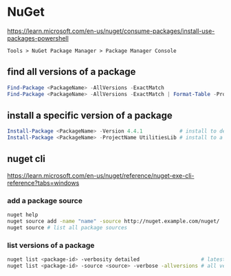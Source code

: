 # NuGet

https://learn.microsoft.com/en-us/nuget/consume-packages/install-use-packages-powershell

```
Tools > NuGet Package Manager > Package Manager Console
```

## find all versions of a package
```powershell
Find-Package <PackageName> -AllVersions -ExactMatch
Find-Package <PackageName> -AllVersions -ExactMatch | Format-Table -Property Id,Versions,Description
```

## install a specific version of a package
```powershell
Install-Package <PackageName> -Version 4.4.1            # install to default project
Install-Package <PackageName> -ProjectName UtilitiesLib # install to a specific project
```

## nuget cli
https://learn.microsoft.com/en-us/nuget/reference/nuget-exe-cli-reference?tabs=windows

### add a package source
```sh
nuget help
nuget source add -name "name" -source http://nuget.example.com/nuget/
nuget source # list all package sources
```

### list versions of a package
```sh
nuget list <package-id> -verbosity detailed                    # latest version: normal, quiet, detailed
nuget list <package-id> -source <source> -verbose -allversions # all versions
```
